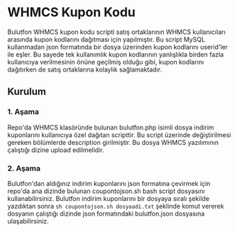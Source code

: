 # WHMCS Kupon Kodu

Bulutfon WHMCS kupon kodu scripti satış ortaklarının WHMCS kullanıcıları arasında kupon kodlarını dağıtması için yapılmıştır. Bu script MySQL kullanmadan json formatında bir dosya üzerinden kupon kodlarını userid'ler ile eşler. Bu sayede tek kullanımlık kupon kodlarının yanlışlıkla birden fazla kullanıcıya verilmesinin önüne geçilmiş olduğu gibi, kupon kodlarını dağıtırken de satış ortaklarına kolaylık sağlamaktadır.

## Kurulum

### 1. Aşama

Repo'da WHMCS klasöründe bulunan bulutfon.php isimli dosya indirim kuponlarını kullanıcıya özel dağıtan scripttir.  Bu script üzerinde değiştirilmesi gereken bölümlerde description girilmiştir. Bu dosya WHMCS yazılımının çalıştığı dizine upload edilmelidir.

### 2. Aşama

Bulutfon'dan aldığınız indirim kuponlarını json formatına çevirmek için repo'da ana dizinde bulunan coupontojson.sh bash script dosyasını kullanabilirsiniz. Bulutfon indirim kuponlarını bir dosyaya sıralı şekilde yazdıktan sonra `sh coupontojson.sh dosyaadi.txt` şeklinde komut vererek dosyanın çalıştığı dizinde json formatındaki bulutfon.json dosyasına ulaşabilirsiniz.

